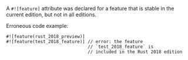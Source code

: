 A `#![feature]` attribute was declared for a feature that is stable in the
current edition, but not in all editions.

Erroneous code example:

```ignore (limited to a warning during 2018 edition development)
#![feature(rust_2018_preview)]
#![feature(test_2018_feature)] // error: the feature
                               // `test_2018_feature` is
                               // included in the Rust 2018 edition
```

